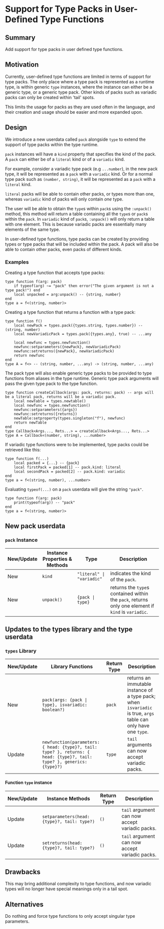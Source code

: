 # Support for Type Packs in User-Defined Type Functions

## Summary

Add support for type packs in user defined type functions.

## Motivation

Currently, user-defined type functions are limited in terms of support for type packs. The only place where a type pack is represented as a runtime type, is within generic `type` instances, 
where the instance can either be a generic type, or a generic type pack. Other kinds of packs such as variadic packs can only be created within 'tail' spots. 

This limits the usage for packs as they are used often in the language, and their creation and usage should be easier and more expanded upon.

## Design

We introduce a new userdata called `pack` alongside `type` to extend the support of type packs within the type runtime.

`pack` instances will have a `kind` property that specifies the kind of the pack. A `pack` can either be of a `literal` kind or of a `variadic` kind.

For example, consider a variadic type pack (e.g `...number`), in the new pack type, it will be represented as a `pack` with a `variadic` kind. 
Or for a normal type pack such as `(number, string)`, it will be represented as a `pack` with a `literal` kind.

`literal` packs will be able to contain other packs, or types more than one, whereas `variadic` kind of packs will only contain *one* type.

The user will be able to obtain the `type`s within `pack`s using the `:unpack()` method, this method will return a table containing all the `type`s or `pack`s within the `pack`.
In `variadic` kind of `pack`s, `:unpack()` will only return a table with one element. This is because variadic packs are essentially many elements of the same type.

In user-defined type functions, type packs can be created by providing types or type packs that will be included within the pack. A pack will also be able to contain other packs, even packs of different kinds.

### Examples

Creating a type function that accepts type packs:

```luau
type function f(arg: pack)
    if typeof(arg) ~= "pack" then error("The given argument is not a type pack!") end
    local unpacked = arg:unpack() -- {string, number}
end
type a = f<(string, number)>
```

Creating a type function that returns a function with a type pack:

```luau
type function f() 
    local newPack = types.pack({types.string, types.number}) -- (string, number)
    local newVariadicPack = types.pack({types.any}, true) -- ...any

    local newfunc = types.newfunction()
    newfunc:setparameters({newPack}, newVariadicPack)
    newfunc:setreturns({newPack}, newVariadicPack)
    return newfunc
end
type A = f<> -- (string, number, ...any) -> (string, number, ...any)
```

The pack type will also enable generic type packs to be provided to type functions from aliases in the type runtime.
Generic type pack arguments will pass the given type pack to the type function.

```luau
type function createCallback(args: pack, returns: pack) -- args will be a literal pack, returns will be a variadic pack.
    local newTable = types.newtable()
    local newfunc = types.newfunction()
    newfunc:setparameters({args})
    newfunc:setreturns({returns})
    newTable:setproperty(types.singleton("f"), newfunc)
    return newTable
end
type Callback<Args..., Rets...> = createCallback<Args..., Rets...>
type A = Callback<(number, string), ...number>
```

If variadic type functions were to be implemented, type packs could be retrieved like this:

```luau
type function f(...)
    local packed = {...} -- {pack}
    local firstPack = packed[1] -- pack.kind: literal
    local secondPack = packed[2] -- pack.kind: variadic
end
type a = f<(string, number), ...number>
```

Evaluating `typeof(...)` on a `pack` userdata will give the string `"pack"`.

```luau
type function f(arg: pack)
    print(typeof(arg)) -- "pack"
end
type a = f<(string, number)>
```

## New pack userdata

### `pack` Instance

| New/Update | Instance Properties & Methods | Type | Description |
| ------------- | ------------- | ------------- | ------------- |
| New | `kind` | `"literal" \| "variadic"` | indicates the kind of the `pack`. |
| New | `unpack()` | `{pack \| type}` | returns the `type`s contained within the `pack`, returns only one element if `kind` is `variadic`. |

## Updates to the types library and the type userdata

### `types` Library

| New/Update | Library Functions | Return Type | Description |
| ------------- | ------------- | ------------- | ------------- |
| New |  `pack(args: {pack \| type}, isvariadic: boolean?)` | `pack` | returns an immutable instance of a type pack; when `isvariadic` is true, `args` table can only have one `type`. |
| Update | `newfunction(parameters: { head: {type}?, tail: type? }, returns: { head: {type}?, tail: type? }, generics: {type}?)` | `type` | `tail` arguments can now accept variadic packs.

#### Function `type` instance

| New/Update | Instance Methods | Return Type | Description |
| ------------- | ------------- | ------------- | ------------- |
| Update | `setparameters(head: {type}?, tail: type?)` | `()` | `tail` argument can now accept variadic packs. |
| Update | `setreturns(head: {type}?, tail: type?)` | `()` | `tail` argument can now accept variadic packs. |

## Drawbacks

This may bring additional complexity to type functions, and now variadic types will no longer have special meanings only in a tail spot.

## Alternatives

Do nothing and force type functions to only accept singular type parameters.
